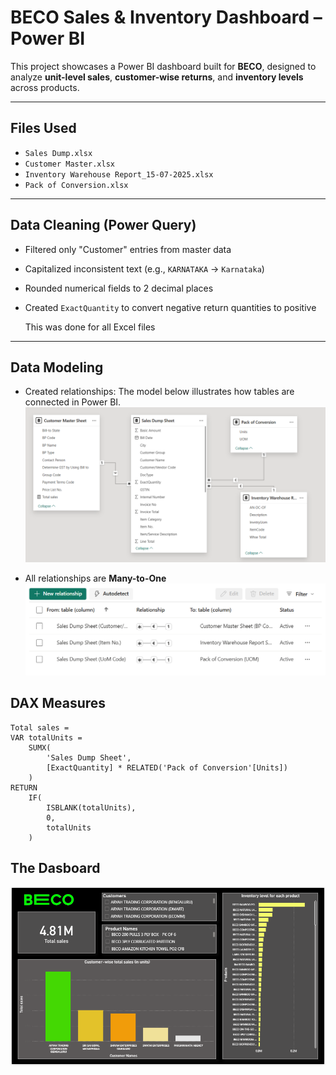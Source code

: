 # BECO Sales & Inventory Dashboard – Power BI

This project showcases a Power BI dashboard built for **BECO**, designed to analyze **unit-level sales**, **customer-wise returns**, and **inventory levels** across products.

---

## Files Used

- `Sales Dump.xlsx` 
- `Customer Master.xlsx` 
- `Inventory Warehouse Report_15-07-2025.xlsx` 
- `Pack of Conversion.xlsx` 

---

## Data Cleaning (Power Query)

- Filtered only "Customer" entries from master data
- Capitalized inconsistent text (e.g., `KARNATAKA` → `Karnataka`)
- Rounded numerical fields to 2 decimal places
- Created `ExactQuantity` to convert negative return quantities to positive

  This was done for all Excel files
---

## Data Modeling

- Created relationships:
The model below illustrates how tables are connected in Power BI.
![Data Model](./data-model.png)

- All relationships are **Many-to-One** 
 ![Data Model](./data-model1.png)


## DAX Measures

```DAX
Total sales = 
VAR totalUnits = 
    SUMX(
        'Sales Dump Sheet',
        [ExactQuantity] * RELATED('Pack of Conversion'[Units])
    )
RETURN
    IF(
        ISBLANK(totalUnits), 
        0, 
        totalUnits
    )
```
## The Dasboard
 ![Data Model](./dashboard.png)

